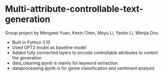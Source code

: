 # Multi-attribute-controllable-text-generation

Group project by Mengwei Yuan, Kexin Chen, Moyu Li, Yanbo Li, Wenjia Dou

- Built in Python 3.10
- Used GPT2 model as baseline model
- Added fully connected layers to encode controllable attributes to control the generation
- data_cleaning.ipynb is mainly for keyword extraction
- dataprocessing.ipynb is for genre classification and sentiment analysis